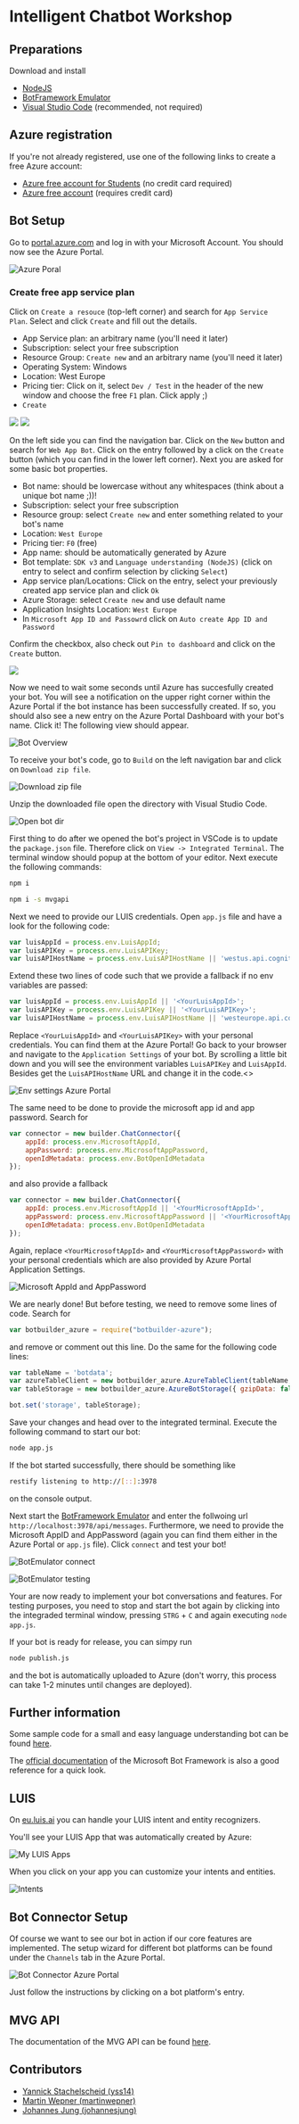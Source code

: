 # Intelligent Chatbot Workshop
## Preparations
Download and install

* [NodeJS](https://nodejs.org/en/download/)
* [BotFramework Emulator](https://github.com/Microsoft/BotFramework-Emulator/releases/tag/v3.5.36)
* [Visual Studio Code](https://code.visualstudio.com/Download) (recommended, not required)

## Azure registration
If you're not already registered, use one of the following links to create a free Azure account:

* [Azure free account for Students](https://azure.microsoft.com/en-us/free/students/) (no credit card required)
* [Azure free account](https://azure.microsoft.com/en-us/free/) (requires credit card)


## Bot Setup
Go to [portal.azure.com](https://portal.azure.com) and log in with your Microsoft Account. You should now see the Azure Portal.

![Azure Poral](https://azurecomcdn.azureedge.net/mediahandler/acomblog/media/Default/blog/41eae6ac-94a3-48b9-9099-4d4df6249e75.jpg "Azure Portal Dashboard")

### Create free app service plan

Click on `Create a resouce` (top-left corner) and search for `App Service Plan`. Select and click `Create` and fill out the details.

* App Service plan: an arbitrary name (you'll need it later)
* Subscription: select your free subscription
* Resource Group: `Create new` and an arbitrary name (you'll need it later)
* Operating System: Windows
* Location: West Europe
* Pricing tier: Click on it, select `Dev / Test` in the header of the new window and choose the free `F1` plan. Click apply ;)
* `Create`


![](https://image.ibb.co/jnY84d/photo5274154822729312721.jpg)
![](https://image.ibb.co/cH52xy/photo5274154822729312722.jpg)

On the left side you can find the navigation bar. Click on the `New` button and search for `Web App Bot`. Click on the entry followed by a click on the `Create` button (which you can find in the lower left corner). Next you are asked for some basic bot properties.

* Bot name: should be lowercase without any whitespaces (think about a unique bot name ;))!
* Subscription: select your free subscription
* Resource group: select `Create new` and enter something related to your bot's name
* Location: `West Europe`
* Pricing tier: `F0` (free)
* App name: should be automatically generated by Azure
* Bot template: `SDK v3` and `Language understanding (NodeJS)` (click on entry to select and confirm selection by clicking `Select`)
* App service plan/Locations: Click on the entry, select your previously created app service plan and click `Ok`
* Azure Storage: select `Create new` and use default name
* Application Insights Location: `West Europe`
* In `Microsoft App ID and Passowrd` click on `Auto create App ID and Password`

Confirm the checkbox, also check out `Pin to dashboard` and click on the `Create` button.

![](https://image.ibb.co/gWrLjd/photo5276122699434928482.jpg)

 Now we need to wait some seconds until Azure has succesfully created your bot. You will see a notification on the upper right corner within the Azure Portal if the bot instance has been successfully created. If so, you should also see a new entry on the Azure Portal Dashboard with your bot's name. Click it! The following view should appear.


![Bot Overview](https://image.ibb.co/hW51n6/Bildschirmfoto_2017_12_17_um_11_20_06.png "Azure Portal Bot Overview")

To receive your bot's code, go to `Build` on the left navigation bar and click on `Download zip file`.

![Download zip file](https://preview.ibb.co/f4iMn6/download_zip_file_bot_azure.png)

Unzip the downloaded file open the directory with Visual Studio Code.

![Open bot dir](https://preview.ibb.co/ghsp76/open_folder_vs_code.png)

First thing to do after we opened the bot's project in VSCode is to update the `package.json` file. Therefore click on `View -> Integrated Terminal`. The terminal window should popup at the bottom of your editor. Next execute the following commands:
```bash
npm i

npm i -s mvgapi
```

Next we need to provide our LUIS credentials. Open `app.js` file and have a look for the following code:
```JavaScript
var luisAppId = process.env.LuisAppId;
var luisAPIKey = process.env.LuisAPIKey;
var luisAPIHostName = process.env.LuisAPIHostName || 'westus.api.cognitive.microsoft.com';
```

Extend these two lines of code such that we provide a fallback if no env variables are passed:

```JavaScript
var luisAppId = process.env.LuisAppId || '<YourLuisAppId>';
var luisAPIKey = process.env.LuisAPIKey || '<YourLuisAPIKey>';
var luisAPIHostName = process.env.LuisAPIHostName || 'westeurope.api.cognitive.microsoft.com';
```

Replace `<YourLuisAppId>` and `<YourLuisAPIKey>` with your personal credentials. You can find them at the Azure Portal! Go back to your browser and navigate to the `Application Settings` of your bot. By scrolling a little bit down and you will see the environment variables `LuisAPIKey` and `LuisAppId`. Besides get the  `LuisAPIHostName` URL and change it in the code.<>

![Env settings Azure Portal](https://preview.ibb.co/gnE2S6/env_settings_luis.png)

The same need to be done to provide the microsoft app id and app password.
Search for

```JavaScript
var connector = new builder.ChatConnector({
    appId: process.env.MicrosoftAppId,
    appPassword: process.env.MicrosoftAppPassword,
    openIdMetadata: process.env.BotOpenIdMetadata
});
```

and also provide a fallback

```JavaScript
var connector = new builder.ChatConnector({
    appId: process.env.MicrosoftAppId || '<YourMicrosoftAppId>',
    appPassword: process.env.MicrosoftAppPassword || '<YourMicrosoftAppPassword>',
    openIdMetadata: process.env.BotOpenIdMetadata
});
```

Again, replace `<YourMicrosoftAppId>` and `<YourMicrosoftAppPassword>` with your personal credentials which are also provided by Azure Portal Application Settings.

![Microsoft AppId and AppPassword](https://preview.ibb.co/kjVCum/app_id_ms.png)

We are nearly done! But before testing, we need to remove some lines of code.
Search for

```JavaScript
var botbuilder_azure = require("botbuilder-azure");
```
and remove or comment out this line.
Do the same for the following code lines:

```JavaScript
var tableName = 'botdata';
var azureTableClient = new botbuilder_azure.AzureTableClient(tableName, process.env['AzureWebJobsStorage']);
var tableStorage = new botbuilder_azure.AzureBotStorage({ gzipData: false }, azureTableClient);
```

```JavaScript
bot.set('storage', tableStorage);
```

Save your changes and head over to the integrated terminal. Execute the following command to start our bot:
```bash
node app.js
```

If the bot started successfully, there should be something like
```bash
restify listening to http://[::]:3978
```

on the console output.

Next start the [BotFramework Emulator](https://github.com/Microsoft/BotFramework-Emulator/releases) and enter the follwoing url `http://localhost:3978/api/messages`. Furthermore, we need to provide the Microsoft AppID and AppPassword (again you can find them either in the Azure Portal or `app.js` file). Click `connect` and test your bot!

![BotEmulator connect](https://preview.ibb.co/bRTJ0R/Bildschirmfoto_2017_12_17_um_12_20_17.png)

![BotEmulator testing](https://preview.ibb.co/iXY7um/Bildschirmfoto_2017_12_17_um_12_21_21.png)

Your are now ready to implement your bot conversations and features.
For testing purposes, you need to stop and start the bot again by clicking into the integraded terminal window, pressing `STRG` + `C` and again executing `node app.js`.

If your bot is ready for release, you can simpy run
```bash
node publish.js
```
and the bot is automatically uploaded to Azure (don't worry, this process can take 1-2 minutes until changes are deployed).

## Further information
Some sample code for a small and easy language understanding bot can be found [here](https://github.com/Microsoft/BotBuilder-Samples/tree/master/Node/intelligence-LUIS).

The [official documentation](https://docs.botframework.com/en-us/node/builder/chat-reference/modules/_botbuilder_d_.html) of the Microsoft Bot Framework is also a good reference for a quick look.

## LUIS

On [eu.luis.ai](https://eu.luis.ai/) you can handle your LUIS intent and entity recognizers.

You'll see your LUIS App that was automatically created by Azure:

![My LUIS Apps](https://image.ibb.co/f1QVjd/photo5276122699434928477.jpg)

When you click on your app you can customize your intents and entities.

![Intents](https://image.ibb.co/h6eCxy/photo5276122699434928479.jpg)

## Bot Connector Setup
Of course we want to see our bot in action if our core features are implemented.
The setup wizard for different bot platforms can be found under the `Channels` tab in the Azure Portal.

![Bot Connector Azure Portal](https://preview.ibb.co/meM2um/Bildschirmfoto_2017_12_17_um_12_42_31.png)

Just follow the instructions by clicking on a bot platform's entry.

## MVG API
The documentation of the MVG API can be found [here](https://github.com/yss14/MVGAPI#readme).

## Contributors
* [Yannick Stachelscheid (yss14)](https://github.com/yss14)
* [Martin Wepner (martinwepner)](https://github.com/martinwepner)
* [Johannes Jung (johannesjung)](https://github.com/johannesjung)